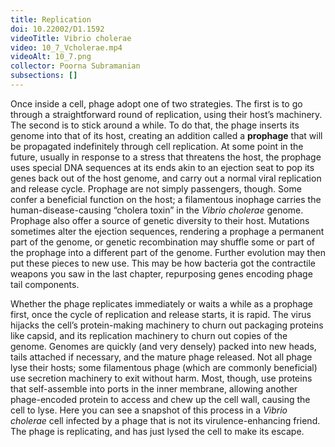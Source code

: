 ```yaml
---
title: Replication
doi: 10.22002/D1.1592
videoTitle: Vibrio cholerae
video: 10_7_Vcholerae.mp4
videoAlt: 10_7.png
collector: Poorna Subramanian
subsections: []
---
```


Once inside a cell, phage adopt one of two strategies. The first is to go through a straightforward round of replication, using their host’s machinery. The second is to stick around a while. To do that, the phage inserts its genome into that of its host, creating an addition called a **prophage** that will be propagated indefinitely through cell replication. At some point in the future, usually in response to a stress that threatens the host, the prophage uses special DNA sequences at its ends akin to an ejection seat to pop its genes back out of the host genome, and carry out a normal viral replication and release cycle. Prophage are not simply passengers, though. Some confer a beneficial function on the host; a filamentous inophage carries the human-disease-causing “cholera toxin” in the *Vibrio cholerae* genome. Prophage also offer a source of genetic diversity to their host. Mutations sometimes alter the ejection sequences, rendering a prophage a permanent part of the genome, or genetic recombination may shuffle some or part of the prophage into a different part of the genome. Further evolution may then put these pieces to new use. This may be how bacteria got the contractile weapons you saw in the last chapter, repurposing genes encoding phage tail components.

Whether the phage replicates immediately or waits a while as a prophage first, once the cycle of replication and release starts, it is rapid. The virus hijacks the cell’s protein-making machinery to churn out packaging proteins like capsid, and its replication machinery to churn out copies of the genome. Genomes are quickly (and very densely) packed into new heads, tails attached if necessary, and the mature phage released. Not all phage lyse their hosts; some filamentous phage (which are commonly beneficial) use secretion machinery to exit without harm. Most, though, use proteins that self-assemble into ports in the inner membrane, allowing another phage-encoded protein to access and chew up the cell wall, causing the cell to lyse. Here you can see a snapshot of this process in a *Vibrio cholerae* cell infected by a phage that is not its virulence-enhancing friend. The phage is replicating, and has just lysed the cell to make its escape.

